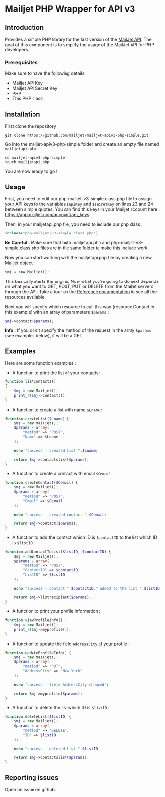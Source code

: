 # Mailjet PHP Wrapper for API v3

## Introduction

Provides a simple PHP library for the last version of the [MailJet API](http://dev.mailjet.com).
The goal of this component is to simplify the usage of the MailJet API for PHP developers.

### Prerequisites

Make sure to have the following details:
* Mailjet API Key
* Mailjet API Secret Key
* PHP
* This PHP class

## Installation

First clone the repository
```
git clone https://github.com/mailjet/mailjet-apiv3-php-simple.git
```

Go into the mailjet-apiv3-php-simple folder and create an empty file named ```mailjetapi.php```
```
cd mailjet-apiv3-php-simple
touch mailjetapi.php
```

You are now ready to go !

## Usage

First, you need to edit our php-mailjet-v3-simple.class.php file to assign your API keys to the variables ```$apiKey``` and ```$secretKey``` on lines 23 and 24 between simple quotes.
You can find this keys in your Mailjet account here : https://app.mailjet.com/account/api_keys

Then, in your mailjetapi.php file, you need to include our php class :

```php
include("php-mailjet-v3-simple.class.php");
```
**Be Careful :** Make sure that both mailjetapi.php and php-mailjet-v3-simple.class.php files are in the same folder to make this include work

Now you can start working with the mailjetapi.php file by creating a new Mailjet object :
```php
$mj = new Mailjet();
```

This basically starts the engine. Now what you're going to do next depends on what you want to GET, POST, PUT or DELETE from the Mailjet servers through the API.
Take a tour on the [Reference documentation](http://dev.mailjet.com/email-api/v3/apikey/) to see all the resources available.

Next you will specify which resource to call this way (resource Contact in this example) with an array of parameters ```$params``` :
```php
$mj->contact($params);
```
**Info :** If you don't specify the method of the request in the array ```$params``` (see examples below), it will be a GET.

## Examples
Here are some function examples :

- A function to print the list of your contacts :
```php
function listContacts()
{
	$mj = new Mailjet();
	print_r($mj->contact());
}
```

- A function to create a list with name ```$Lname``` :
```php
function createList($Lname) {
    $mj = new Mailjet();
    $params = array(
    	"method" => "POST",
    	"Name" => $Lname
    );

    echo "success - created list ".$Lname;

    return $mj->contactslist($params);
}
```

- A function to create a contact with email ```$Cemail``` :
```php
function createContact($Cemail) {
  	$mj = new Mailjet();
    $params = array(
    	"method" => "POST",
    	"Email" => $Cemail
    );

    echo "success - created contact ".$Cemail;

    return $mj->contact($params);
}
```

- A function to add the contact which ID is ```$contactID``` to the list which ID is ```$listID``` :
```php
function addContactToList($listID, $contactID) {
	$mj = new Mailjet();
    $params = array(
    	"method" => "POST",
    	"ContactID" => $contactID,
    	"ListID" => $listID
    );

    echo "success - contact ".$contactID." added to the list ".$listID;

    return $mj->listrecipient($params);
}
```

- A function to print your profile information :
```php
function viewProfileInfo() {
  	$mj = new Mailjet();
	print_r($mj->myprofile());
}
```

- A function to update the field ```AddressCity``` of your profile :
```php
function updateProfileInfo() {
	$mj = new Mailjet();
    $params = array(
    	"method" => "PUT",
    	"AddressCity" => "New York"
    );

    echo "success - field AddressCity changed";

    return $mj->myprofile($params);
}
```

- A function to delete the list which ID is ```$listID``` :
```php
function deleteList($listID) {
	$mj = new Mailjet();
    $params = array(
    	"method" => "DELETE",
    	"ID" => $listID
    );

    echo "success - deleted list ".$listID;

    return $mj->contactslist($params);
}
```

## Reporting issues

Open an issue on github.